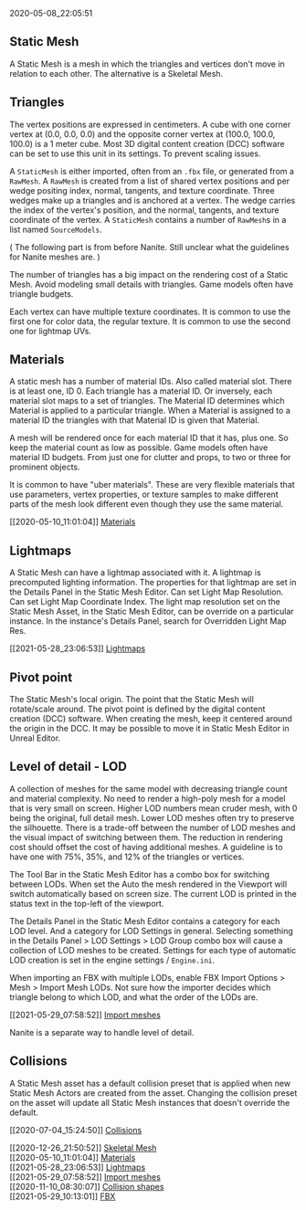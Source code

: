 2020-05-08_22:05:51

## Static Mesh

A Static Mesh is a mesh in which the triangles and vertices don't move in relation to each other.
The alternative is a Skeletal Mesh.


## Triangles

The vertex positions are expressed in centimeters.
A cube with one corner vertex at (0.0, 0.0, 0.0) and the opposite corner vertex at (100.0, 100.0, 100.0) is a 1 meter cube.
Most 3D digital content creation (DCC) software can be set to use this unit in its settings.
To prevent scaling issues.

A `StaticMesh` is either imported, often from an `.fbx` file, or generated from a `RawMesh`.
A `RawMesh` is created from a list of shared vertex positions and per wedge positing index, normal, tangents, and texture coordinate.
Three wedges make up a triangles and is anchored at a vertex.
The wedge carries the index of the vertex's position, and the normal, tangents, and texture coordinate of the vertex.
A `StaticMesh` contains a number of `RawMesh`s in a list named `SourceModels`.

(
The following part is from before Nanite.
Still unclear what the guidelines for Nanite meshes are.
)

The number of triangles has a big impact on the rendering cost of a Static Mesh.
Avoid modeling small details with triangles.
Game models often have triangle budgets.

Each vertex can have multiple texture coordinates.
It is common to use the first one for color data, the regular texture.
It is common to use the second one for lightmap UVs.


## Materials

A static mesh has a number of material IDs.
Also called material slot.
There is at least one, ID 0.
Each triangle has a material ID.
Or inversely, each material slot maps to a set of triangles.
The Material ID determines which Material is applied to a particular triangle.
When a Material is assigned to a material ID the triangles with that Material ID is given that Material.

A mesh will be rendered once for each material ID that it has, plus one.
So keep the material count as low as possible.
Game models often have material ID budgets.
From just one for clutter and props, to two or three for prominent objects.

It is common to have "uber materials".
These are very flexible materials that use parameters, vertex properties, or texture samples to make different parts of the mesh look different even though they use the same material.

[[2020-05-10_11:01:04]] [Materials](./Materials.md)  


## Lightmaps

A Static Mesh can have a lightmap associated with it.
A lightmap is precomputed lighting information.
The properties for that lightmap are set in the Details Panel in the Static Mesh Editor.
Can set Light Map Resolution.
Can set Light Map Coordinate Index.
The light map resolution set on the Static Mesh Asset, in the Static Mesh Editor, can be override on a particular instance.
In the instance's Details Panel, search for Overridden Light Map Res.

[[2021-05-28_23:06:53]] [Lightmaps](./Lightmaps.md)  


## Pivot point

The Static Mesh's local origin.
The point that the Static Mesh will rotate/scale around.
The pivot point is defined by the digital content creation (DCC) software.
When creating the mesh, keep it centered around the origin in the DCC.
It may be possible to move it in Static Mesh Editor in Unreal Editor.


## Level of detail - LOD

A collection of meshes for the same model with decreasing triangle count and material complexity.
No need to render a high-poly mesh for a model that is very small on screen.
Higher LOD numbers mean cruder mesh, with 0 being the original, full detail mesh.
Lower LOD meshes often try to preserve the silhouette.
There is a trade-off between the number of LOD meshes and the visual impact of switching between them.
The reduction in rendering cost should offset the cost of having additional meshes.
A guideline is to have one with 75%, 35%, and 12% of the triangles or vertices.

The Tool Bar in the Static Mesh Editor has a combo box for switching between LODs.
When set the Auto the mesh rendered in the Viewport will switch automatically based on screen size.
The current LOD is printed in the status text in the top-left of the viewport.

The Details Panel in the Static Mesh Editor contains a category for each LOD level.
And a category for LOD Settings in general.
Selecting something in the Details Panel > LOD Settings > LOD Group combo box will cause a collection of LOD meshes to be created.
Settings for each type of automatic LOD creation is set in the engine settings / `Engine.ini`.


When importing an FBX with multiple LODs, enable FBX Import Options > Mesh > Import Mesh LODs.
Not sure how the importer decides which triangle belong to which LOD, and what the order of the LODs are.

[[2021-05-29_07:58:52]] [Import meshes](./Import%20meshes.md)  

Nanite is a separate way to handle level of detail.


## Collisions

A Static Mesh asset has a default collision preset that is applied when new Static Mesh Actors are created from the asset.
Changing the collision preset on the asset will update all Static Mesh instances that doesn't override the default.

[[2020-07-04_15:24:50]] [Collisions](./Collisions.md)  




[[2020-12-26_21:50:52]] [Skeletal Mesh](./Skeletal%20Mesh.md)  
[[2020-05-10_11:01:04]] [Materials](./Materials.md)  
[[2021-05-28_23:06:53]] [Lightmaps](./Lightmaps.md)  
[[2021-05-29_07:58:52]] [Import meshes](./Import%20meshes.md)  
[[2020-11-10_08:30:07]] [Collision shapes](./Collision%20shapes.md)  
[[2021-05-29_10:13:01]] [FBX](./FBX.md)  
